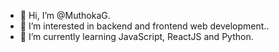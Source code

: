 - 👋 Hi, I’m @MuthokaG.
- 👀 I’m interested in backend and frontend web development..
- 🌱 I’m currently learning JavaScript, ReactJS and Python. 
<!---
MuthokaG/MuthokaG is a ✨ special ✨ repository because its `README.md` (this file) appears on your GitHub profile.
You can click the Preview link to take a look at your changes.
--->
